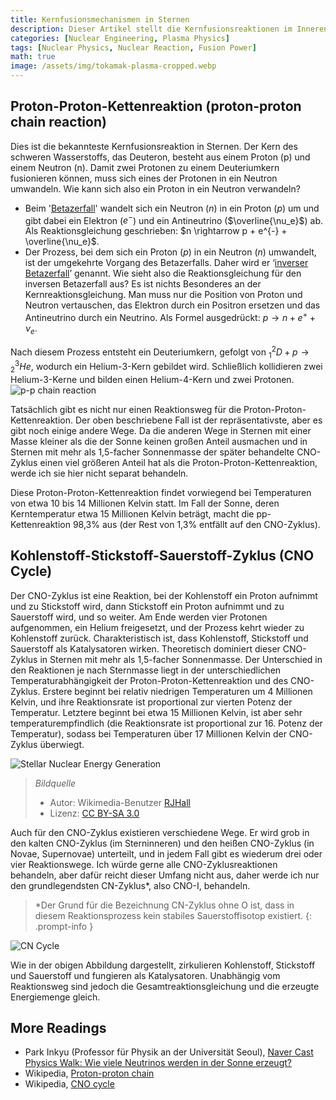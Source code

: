 ```yaml
---
title: Kernfusionsmechanismen in Sternen
description: Dieser Artikel stellt die Kernfusionsreaktionen im Inneren von Sternen vor, insbesondere die Proton-Proton-Kettenreaktion und den Kohlenstoff-Stickstoff-Sauerstoff-Zyklus (CNO-Zyklus). Es handelt sich um einen Essay, den der Autor in der 10. Klasse für einen Schulwissenschaftsclub verfasst hat. Im Gegensatz zu anderen Beiträgen ist er in einem umgangssprachlichen Stil geschrieben und wurde zu Archivierungszwecken im Originalformat hochgeladen.
categories: [Nuclear Engineering, Plasma Physics]
tags: [Nuclear Physics, Nuclear Reaction, Fusion Power]
math: true
image: /assets/img/tokamak-plasma-cropped.webp
---
```

## Proton-Proton-Kettenreaktion (proton-proton chain reaction)
Dies ist die bekannteste Kernfusionsreaktion in Sternen. Der Kern des schweren Wasserstoffs, das Deuteron, besteht aus einem Proton (p) und einem Neutron (n). Damit zwei Protonen zu einem Deuteriumkern fusionieren können, muss sich eines der Protonen in ein Neutron umwandeln. Wie kann sich also ein Proton in ein Neutron verwandeln?

- Beim '[Betazerfall](/posts/Nuclear-Stability-and-Radioactive-Decay/#negativer-beta-zerfall-beta--zerfall)' wandelt sich ein Neutron ($n$) in ein Proton ($p$) um und gibt dabei ein Elektron ($e^{-}$) und ein Antineutrino ($\overline{\nu_e}$) ab. Als Reaktionsgleichung geschrieben: $n \rightarrow p + e^{-} + \overline{\nu_e}$.
- Der Prozess, bei dem sich ein Proton ($p$) in ein Neutron ($n$) umwandelt, ist der umgekehrte Vorgang des Betazerfalls. Daher wird er ‘[inverser Betazerfall](/posts/Nuclear-Stability-and-Radioactive-Decay/#positiver-beta-zerfall-beta-zerfall)’ genannt. Wie sieht also die Reaktionsgleichung für den inversen Betazerfall aus? Es ist nichts Besonderes an der Kernreaktionsgleichung. Man muss nur die Position von Proton und Neutron vertauschen, das Elektron durch ein Positron ersetzen und das Antineutrino durch ein Neutrino. Als Formel ausgedrückt: $p \rightarrow n + e^{+} + \nu_e$.

Nach diesem Prozess entsteht ein Deuteriumkern, gefolgt von $^2_1D + p \rightarrow {^3_2He}$, wodurch ein Helium-3-Kern gebildet wird. Schließlich kollidieren zwei Helium-3-Kerne und bilden einen Helium-4-Kern und zwei Protonen.  
![p-p chain reaction](https://upload.wikimedia.org/wikipedia/commons/8/85/Fusion_in_the_Sun.svg)

Tatsächlich gibt es nicht nur einen Reaktionsweg für die Proton-Proton-Kettenreaktion. Der oben beschriebene Fall ist der repräsentativste, aber es gibt noch einige andere Wege. Da die anderen Wege in Sternen mit einer Masse kleiner als die der Sonne keinen großen Anteil ausmachen und in Sternen mit mehr als 1,5-facher Sonnenmasse der später behandelte CNO-Zyklus einen viel größeren Anteil hat als die Proton-Proton-Kettenreaktion, werde ich sie hier nicht separat behandeln.

Diese Proton-Proton-Kettenreaktion findet vorwiegend bei Temperaturen von etwa 10 bis 14 Millionen Kelvin statt. Im Fall der Sonne, deren Kerntemperatur etwa 15 Millionen Kelvin beträgt, macht die pp-Kettenreaktion 98,3% aus (der Rest von 1,3% entfällt auf den CNO-Zyklus).

## Kohlenstoff-Stickstoff-Sauerstoff-Zyklus (CNO Cycle)
Der CNO-Zyklus ist eine Reaktion, bei der Kohlenstoff ein Proton aufnimmt und zu Stickstoff wird, dann Stickstoff ein Proton aufnimmt und zu Sauerstoff wird, und so weiter. Am Ende werden vier Protonen aufgenommen, ein Helium freigesetzt, und der Prozess kehrt wieder zu Kohlenstoff zurück. Charakteristisch ist, dass Kohlenstoff, Stickstoff und Sauerstoff als Katalysatoren wirken. Theoretisch dominiert dieser CNO-Zyklus in Sternen mit mehr als 1,5-facher Sonnenmasse. Der Unterschied in den Reaktionen je nach Sternmasse liegt in der unterschiedlichen Temperaturabhängigkeit der Proton-Proton-Kettenreaktion und des CNO-Zyklus. Erstere beginnt bei relativ niedrigen Temperaturen um 4 Millionen Kelvin, und ihre Reaktionsrate ist proportional zur vierten Potenz der Temperatur. Letztere beginnt bei etwa 15 Millionen Kelvin, ist aber sehr temperaturempfindlich (die Reaktionsrate ist proportional zur 16. Potenz der Temperatur), sodass bei Temperaturen über 17 Millionen Kelvin der CNO-Zyklus überwiegt.

![Stellar Nuclear Energy Generation](https://upload.wikimedia.org/wikipedia/commons/5/5b/Nuclear_energy_generation.svg)
> *Bildquelle*
> - Autor: Wikimedia-Benutzer [RJHall](https://commons.wikimedia.org/wiki/User:RJHall)
> - Lizenz: [CC BY-SA 3.0](https://creativecommons.org/licenses/by-sa/3.0/)

Auch für den CNO-Zyklus existieren verschiedene Wege. Er wird grob in den kalten CNO-Zyklus (im Sterninneren) und den heißen CNO-Zyklus (in Novae, Supernovae) unterteilt, und in jedem Fall gibt es wiederum drei oder vier Reaktionswege. Ich würde gerne alle CNO-Zyklusreaktionen behandeln, aber dafür reicht dieser Umfang nicht aus, daher werde ich nur den grundlegendsten CN-Zyklus*, also CNO-I, behandeln.

> *Der Grund für die Bezeichnung CN-Zyklus ohne O ist, dass in diesem Reaktionsprozess kein stabiles Sauerstoffisotop existiert.
{: .prompt-info }

![CN Cycle](https://upload.wikimedia.org/wikipedia/commons/2/21/CNO_Cycle.svg)

Wie in der obigen Abbildung dargestellt, zirkulieren Kohlenstoff, Stickstoff und Sauerstoff und fungieren als Katalysatoren. Unabhängig vom Reaktionsweg sind jedoch die Gesamtreaktionsgleichung und die erzeugte Energiemenge gleich.

## More Readings
- Park Inkyu (Professor für Physik an der Universität Seoul), [Naver Cast Physics Walk: Wie viele Neutrinos werden in der Sonne erzeugt?](https://terms.naver.com/entry.naver?docId=4125519&cid=58941&categoryId=58960)
- Wikipedia, [Proton-proton chain](https://en.wikipedia.org/wiki/Proton%E2%80%93proton_chain)
- Wikipedia, [CNO cycle](https://en.wikipedia.org/wiki/CNO_cycle)
